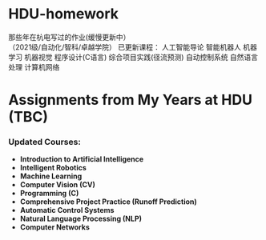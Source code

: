 # HDU-homework
那些年在杭电写过的作业(缓慢更新中）  
（2021级/自动化/智科/卓越学院）
已更新课程：
人工智能导论
智能机器人
机器学习
机器视觉
程序设计(C语言)
综合项目实践(径流预测)
自动控制系统
自然语言处理
计算机网络

# Assignments from My Years at HDU (TBC)
### Updated Courses:  
- **Introduction to Artificial Intelligence**  
- **Intelligent Robotics**  
- **Machine Learning**  
- **Computer Vision (CV)**  
- **Programming (C)**  
- **Comprehensive Project Practice (Runoff Prediction)**  
- **Automatic Control Systems**  
- **Natural Language Processing (NLP)**  
- **Computer Networks**  
